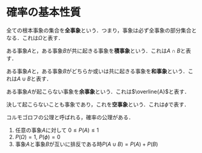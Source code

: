 # 確率の基本性質

全ての根本事象の集合を**全事象**という．つまり，事象は必ず全事象の部分集合となる．これは$\Omega$と表す．

ある事象$A$と，ある事象$B$が共に起きる事象を**積事象**という．これは$A \cap B$と表す．

ある事象$A$と，ある事象$B$がどちらか或いは共に起きる事象を**和事象**という．これは$A \cup B$と表す．

ある事象$A$が起こらない事象を**余事象**という．これは$\overline{A}$と表す．

決して起こらないことも事象であり，これを**空事象**という．これは$\phi$で表す．

コルモゴロフの公理と呼ばれる，確率の公理がある．

1. 任意の事象$A$に対して $0 \leq P(A) \leq 1$
1. $P(\Omega) = 1$, $P(\phi) = 0$
1. 事象$A$と事象$B$が互いに排反である時$P(A \cup B) = P(A) + P(B)$
